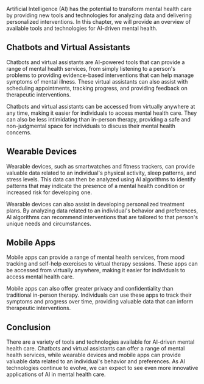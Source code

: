 
Artificial Intelligence (AI) has the potential to transform mental health care by providing new tools and technologies for analyzing data and delivering personalized interventions. In this chapter, we will provide an overview of available tools and technologies for AI-driven mental health.

Chatbots and Virtual Assistants
-------------------------------

Chatbots and virtual assistants are AI-powered tools that can provide a range of mental health services, from simply listening to a person's problems to providing evidence-based interventions that can help manage symptoms of mental illness. These virtual assistants can also assist with scheduling appointments, tracking progress, and providing feedback on therapeutic interventions.

Chatbots and virtual assistants can be accessed from virtually anywhere at any time, making it easier for individuals to access mental health care. They can also be less intimidating than in-person therapy, providing a safe and non-judgmental space for individuals to discuss their mental health concerns.

Wearable Devices
----------------

Wearable devices, such as smartwatches and fitness trackers, can provide valuable data related to an individual's physical activity, sleep patterns, and stress levels. This data can then be analyzed using AI algorithms to identify patterns that may indicate the presence of a mental health condition or increased risk for developing one.

Wearable devices can also assist in developing personalized treatment plans. By analyzing data related to an individual's behavior and preferences, AI algorithms can recommend interventions that are tailored to that person's unique needs and circumstances.

Mobile Apps
-----------

Mobile apps can provide a range of mental health services, from mood tracking and self-help exercises to virtual therapy sessions. These apps can be accessed from virtually anywhere, making it easier for individuals to access mental health care.

Mobile apps can also offer greater privacy and confidentiality than traditional in-person therapy. Individuals can use these apps to track their symptoms and progress over time, providing valuable data that can inform therapeutic interventions.

Conclusion
----------

There are a variety of tools and technologies available for AI-driven mental health care. Chatbots and virtual assistants can offer a range of mental health services, while wearable devices and mobile apps can provide valuable data related to an individual's behavior and preferences. As AI technologies continue to evolve, we can expect to see even more innovative applications of AI in mental health care.
